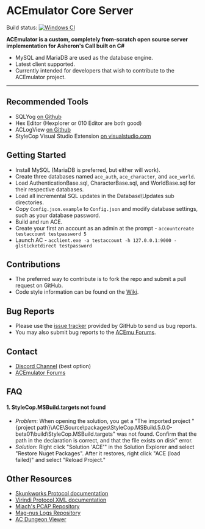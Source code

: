 # ACEmulator Core Server

Build status: [![Windows CI](https://ci.appveyor.com/api/projects/status/qyueypl7cb9xq5am/branch/master?svg=true)](https://ci.appveyor.com/project/ACEmulator/ace/branch/master)

**ACEmulator is a custom, completely from-scratch open source server implementation for Asheron's Call built on C#**
 * MySQL and MariaDB are used as the database engine.
 * Latest client supported.
 * Currently intended for developers that wish to contribute to the ACEmulator project.

***
## Recommended Tools
* SQLYog [on Github](https://github.com/webyog/sqlyog-community/wiki/Downloads)
* Hex Editor (Hexplorer or 010 Editor are both good)
* ACLogView [on Github](https://github.com/tfarley/aclogview)
* StyleCop Visual Studio Extension [on visualstudio.com](https://marketplace.visualstudio.com/items?itemName=ChrisDahlberg.StyleCop)

## Getting Started

* Install MySQL (MariaDB is preferred, but either will work).
* Create three databases named `ace_auth`, `ace_character`, and `ace_world`.
* Load AuthenticationBase.sql, CharacterBase.sql, and WorldBase.sql for their respective databases. 
* Load all incremental SQL updates in the Database\Updates sub directories. 
* Copy `Config.json.example` to `Config.json` and modify database settings, such as your database password.
* Build and run ACE.
* Create your first an account as an admin at the prompt - `accountcreate testaccount testpassword 5`
* Launch AC - `acclient.exe -a testaccount -h 127.0.0.1:9000 -glsticketdirect testpassword`

## Contributions

* The preferred way to contribute is to fork the repo and submit a pull request on GitHub.
* Code style information can be found on the [Wiki](https://github.com/ACEmulator/ACE/wiki/Code-Style).

## Bug Reports

* Please use the [issue tracker](https://github.com/ACEmulator/ACE/issues) provided by GitHub to send us bug reports.
* You may also submit bug reports to the [ACEmu Forums](http://acemulator.org/forums).

## Contact

- [Discord Channel](https://discord.gg/mVtGhSv) (best option)
- [ACEmulator Forums](http://acemulator.org/forums)

## FAQ

#### 1. StyleCop.MSBuild.targets not found
* _Problem_: When opening the solution, you get a "The imported project "{project path}\ACE\Source\packages\StyleCop.MSBuild.5.0.0-beta01\build\StyleCop.MSBuild.targets" was not found. Confirm that the path in the <Import> declaration is correct, and that the file exists on disk" error.
* _Solution_: Right click "Solution 'ACE'" in the Solution Explorer and select "Restore Nuget Packages".  After it restores, right click "ACE (load failed)" and select "Reload Project."

## Other Resources
* [Skunkworks Protocol documentation](http://skunkworks.sourceforge.net/protocol/Protocol.php)
* [Virindi Protocol XML documentation](http://www.virindi.net/junk/messages_annotated_final.xml)
* [Miach's PCAP Repository](http://aka-steve.com/AC/AC-Files/AC1%20PCAPS/All%20PCAPS/)
* [Mag-nus Logs Repository](http://aka-steve.com/AC/AC-Files/AC1%20PCAPS/All%20Mag-nus%20Logs/)
* [AC Dungeon Viewer](https://github.com/floaterxk/DungeonViewerAC)
